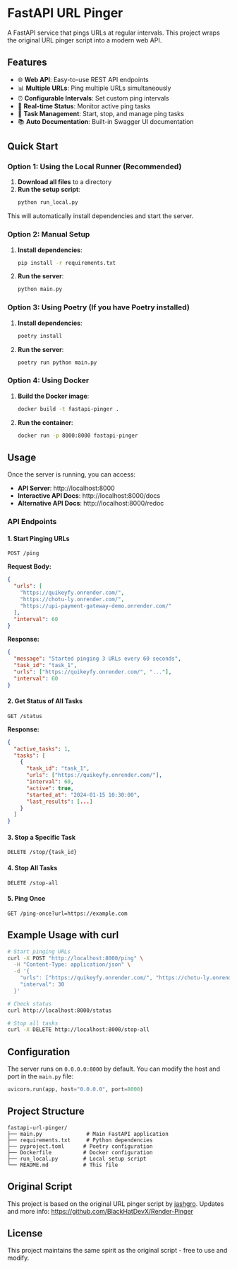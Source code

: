 # FastAPI URL Pinger

A FastAPI service that pings URLs at regular intervals. This project wraps the original URL pinger script into a modern web API.

## Features

- 🌐 **Web API**: Easy-to-use REST API endpoints
- 📊 **Multiple URLs**: Ping multiple URLs simultaneously
- ⏰ **Configurable Intervals**: Set custom ping intervals
- 📱 **Real-time Status**: Monitor active ping tasks
- 🔧 **Task Management**: Start, stop, and manage ping tasks
- 📚 **Auto Documentation**: Built-in Swagger UI documentation

## Quick Start

### Option 1: Using the Local Runner (Recommended)

1. **Download all files** to a directory
2. **Run the setup script**:
   ```bash
   python run_local.py
   ```

This will automatically install dependencies and start the server.

### Option 2: Manual Setup

1. **Install dependencies**:
   ```bash
   pip install -r requirements.txt
   ```

2. **Run the server**:
   ```bash
   python main.py
   ```

### Option 3: Using Poetry (If you have Poetry installed)

1. **Install dependencies**:
   ```bash
   poetry install
   ```

2. **Run the server**:
   ```bash
   poetry run python main.py
   ```

### Option 4: Using Docker

1. **Build the Docker image**:
   ```bash
   docker build -t fastapi-pinger .
   ```

2. **Run the container**:
   ```bash
   docker run -p 8000:8000 fastapi-pinger
   ```

## Usage

Once the server is running, you can access:

- **API Server**: http://localhost:8000
- **Interactive API Docs**: http://localhost:8000/docs
- **Alternative API Docs**: http://localhost:8000/redoc

### API Endpoints

#### 1. Start Pinging URLs
```http
POST /ping
```

**Request Body:**
```json
{
  "urls": [
    "https://quikeyfy.onrender.com/",
    "https://chotu-ly.onrender.com/",
    "https://upi-payment-gateway-demo.onrender.com/"
  ],
  "interval": 60
}
```

**Response:**
```json
{
  "message": "Started pinging 3 URLs every 60 seconds",
  "task_id": "task_1",
  "urls": ["https://quikeyfy.onrender.com/", "..."],
  "interval": 60
}
```

#### 2. Get Status of All Tasks
```http
GET /status
```

**Response:**
```json
{
  "active_tasks": 1,
  "tasks": [
    {
      "task_id": "task_1",
      "urls": ["https://quikeyfy.onrender.com/"],
      "interval": 60,
      "active": true,
      "started_at": "2024-01-15 10:30:00",
      "last_results": [...]
    }
  ]
}
```

#### 3. Stop a Specific Task
```http
DELETE /stop/{task_id}
```

#### 4. Stop All Tasks
```http
DELETE /stop-all
```

#### 5. Ping Once
```http
GET /ping-once?url=https://example.com
```

## Example Usage with curl

```bash
# Start pinging URLs
curl -X POST "http://localhost:8000/ping" \
  -H "Content-Type: application/json" \
  -d '{
    "urls": ["https://quikeyfy.onrender.com/", "https://chotu-ly.onrender.com/"],
    "interval": 30
  }'

# Check status
curl http://localhost:8000/status

# Stop all tasks
curl -X DELETE http://localhost:8000/stop-all
```

## Configuration

The server runs on `0.0.0.0:8000` by default. You can modify the host and port in the `main.py` file:

```python
uvicorn.run(app, host="0.0.0.0", port=8000)
```

## Project Structure

```
fastapi-url-pinger/
├── main.py              # Main FastAPI application
├── requirements.txt     # Python dependencies
├── pyproject.toml      # Poetry configuration
├── Dockerfile          # Docker configuration
├── run_local.py        # Local setup script
└── README.md           # This file
```

## Original Script

This project is based on the original URL pinger script by [jashgro](https://bit.ly/jashgro).
Updates and more info: https://github.com/BlackHatDevX/Render-Pinger

## License

This project maintains the same spirit as the original script - free to use and modify.